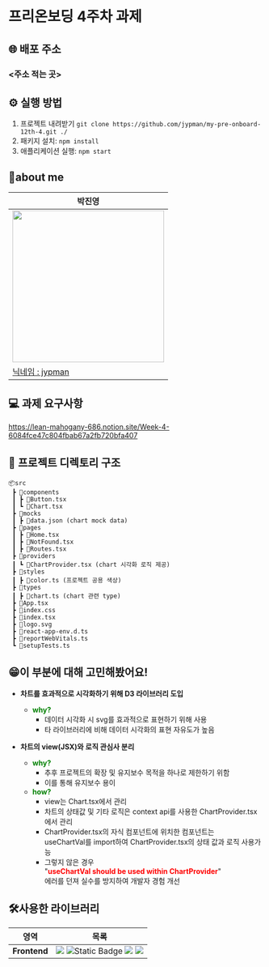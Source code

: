 # 프리온보딩 4주차 과제
## 🌐 배포 주소
### <주소 적는 곳>

## ⚙ 실행 방법

1. 프로젝트 내려받기 `git clone https://github.com/jypman/my-pre-onboard-12th-4.git ./`
2. 패키지 설치: `npm install`
3. 애플리케이션 실행: `npm start`


## 🙋‍about me

| 박진영                                                                                            |
|------------------------------------------------------------------------------------------------|
| <img src="https://avatars.githubusercontent.com/u/69949824?v=4.png" width="300" height="300"/> |
| [닉네임 : jypman](https://github.com/jypman)|

## 💻 과제 요구사항
https://lean-mahogany-686.notion.site/Week-4-6084fce47c804fbab67a2fb720bfa407


## 📁 프로젝트 디렉토리 구조
```
📦src
 ┣ 📂components
 ┃ ┣ 📜Button.tsx
 ┃ ┗ 📜Chart.tsx
 ┣ 📂mocks
 ┃ ┣ 📜data.json (chart mock data)
 ┣ 📂pages
 ┃ ┣ 📜Home.tsx
 ┃ ┣ 📜NotFound.tsx
 ┃ ┣ 📜Routes.tsx
 ┣ 📂providers
 ┃ ┗ 📜ChartProvider.tsx (chart 시각화 로직 제공)
 ┣ 📂styles
 ┃ ┣ 📜color.ts (프로젝트 공용 색상)
 ┣ 📂types
 ┃ ┣ 📜chart.ts (chart 관련 type)
 ┣ 📜App.tsx
 ┣ 📜index.css
 ┣ 📜index.tsx
 ┣ 📜logo.svg 
 ┣ 📜react-app-env.d.ts
 ┣ 📜reportWebVitals.ts
 ┗ 📜setupTests.ts
```

## 😁이 부분에 대해 고민해봤어요!
- **차트를 효과적으로 시각화하기 위해 D3 라이브러리 도입**
  - <span style="color:green;font-weight:bold">why?</span>
    - 데이터 시각화 시 svg를 효과적으로 표현하기 위해 사용
    - 타 라이브러리에 비해 데이터 시각화의 표현 자유도가 높음
 
- **차트의 view(JSX)와 로직 관심사 분리**
  - <span style="color:green;font-weight:bold">why?</span>
    - 추후 프로젝트의 확장 및 유지보수 목적을 하나로 제한하기 위함
    - 이를 통해 유지보수 용이
  - <span style="color:green;font-weight:bold">how?</span>
    - view는 Chart.tsx에서 관리
    - 차트의 상태값 및 기타 로직은 context api를 사용한 ChartProvider.tsx에서 관리
    - ChartProvider.tsx의 자식 컴포넌트에 위치한 컴포넌트는 <br/> useChartVal를 import하여 ChartProvider.tsx의 상태 값과 로직 사용가능
    - 그렇지 않은 경우 <br/>"<span style="color:red;font-weight:bold">useChartVal should be used within ChartProvider</span>"<br/> 에러를 던져 실수를 방지하여 개발자 경험 개선 


## 🛠사용한 라이브러리
<div>

영역|목록|
:--------:|:-------------------------------------------------------------------------------------------------------------------------------------------------------------------------------------------------------------------------------------------------------------------------------------------------------------------------------------------------------------------------------------------------------------------------------------------------------------------------------------:|
**Frontend** | <img src="https://img.shields.io/badge/react-61DAFB?style=for-the-badge&logo=react&logoColor=black"> <img alt="Static Badge" src="https://img.shields.io/badge/D3-%23F9A03C?style=for-the-badge&logo=d3dotjs&logoColor=white"> <img src="https://img.shields.io/badge/styledcomponents-DB7093.svg?&style=for-the-badge&logo=styledcomponents&logoColor=white"> <img src="https://img.shields.io/badge/React Router-CA4245.svg?&style=for-the-badge&logo=reactrouter&logoColor=white"> 
</div>